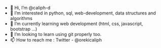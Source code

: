 - 👋 Hi, I’m @caliph-d
- 👀 I’m interested in python, sql, web-development, data structures and algorithms
- 🌱 I’m currently learning web development (html, css, javascript, bootstrap ...)
- 💞️ I’m looking to learn using git properly too.
- 📫 How to reach me : Twitter - @orekicaliph

<!---
caliph-d/caliph-d is a ✨ special ✨ repository because its `README.md` (this file) appears on your GitHub profile.
You can click the Preview link to take a look at your changes.
--->
